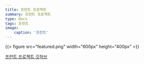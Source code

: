 ```yaml
---
title: 프런트 프로젝트
summary: 프런트 프로젝트
type: docs
tags: 프런트
image:
    caption: '프런트'
---
```

{{< figure src="featured.png" width="600px" height="400px" >}}


[프런트 프로젝트 깃허브](https://github.com/Coti00/linux_project)